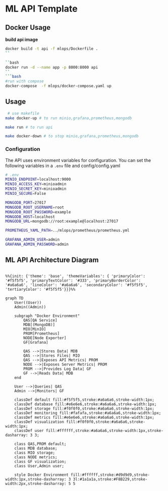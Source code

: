# ML API Template

## Docker Usage

**build api image**

```bash
docker build -t api -f mlops/Dockerfile .  
``

``bash
docker run -d --name app -p 8000:8000 api 
``  
```bash
#run with compose 
docker-compose  -f mlops/docker-compose.yaml up
```

## Usage

```bash
 # use makefile
make docker-up # to run minio,grafana,prometheus,mongodb

make run # to run api

make docker-down # to stop minio,grafana,prometheus,mongodb

```

### Configuration

The API uses environment variables for configuration. You can set the following variables in a `.env` file and config/config.yaml

```bash
# .env
MINIO_ENDPOINT=localhost:9000
MINIO_ACCESS_KEY=minioadmin
MINIO_SECRET_KEY=minioadmin
MINIO_SECURE=False

MONGODB_PORT=27017
MONGODB_ROOT_USERNAME=root
MONGODB_ROOT_PASSWORD=example
MONGODB_HOST=localhost
MONGODB_URL=mongodb://root:example@localhost:27017

PROMETHEUS_YAML_PATH=../mlops/prometheus/prometheus.yml

GRAFANA_ADMIN_USER=admin
GRAFANA_ADMIN_PASSWORD=admin

```


##  ML API Architecture Diagram


```mermaid

%%{init: {'theme': 'base', 'themeVariables': { 'primaryColor': '#f5f5f5', 'primaryTextColor': '#333', 'primaryBorderColor': '#a6a6a6', 'lineColor': '#a6a6a6', 'secondaryColor': '#f5f5f5', 'tertiaryColor': '#f5f5f5'}}}%%

graph TD
    User((User))
    Admin((Admin))
    
    subgraph "Docker Environment"
        QAS[QA Service]
        MDB[(MongoDB)]
        MIO[MinIO]
        PROM[Prometheus]
        NODE[Node Exporter]
        GF[Grafana]
        
        QAS -->|Stores Data| MDB
        QAS -->|Stores Files| MIO
        QAS -->|Exposes API Metrics| PROM
        NODE -->|Exposes Server Metrics| PROM
        PROM -->|Provides Log Data| GF
        GF -->|Reads Data| MDB
    end
    
    User -->|Queries| QAS
    Admin -->|Monitors| GF
    
    classDef default fill:#f5f5f5,stroke:#a6a6a6,stroke-width:1px;
    classDef database fill:#e6e6e6,stroke:#a6a6a6,stroke-width:1px;
    classDef storage fill:#f0f0f0,stroke:#a6a6a6,stroke-width:1px;
    classDef monitoring fill:#fafafa,stroke:#a6a6a6,stroke-width:1px;
    classDef metrics fill:#e6e6e6,stroke:#a6a6a6,stroke-width:1px;
    classDef visualization fill:#f0f0f0,stroke:#a6a6a6,stroke-width:1px;
    classDef user fill:#ffffff,stroke:#a6a6a6,stroke-width:1px,stroke-dasharray: 3 3;
    
    class QAS,PROM default;
    class MDB database;
    class MIO storage;
    class NODE metrics;
    class GF visualization;
    class User,Admin user;
    
    style Docker Environment fill:#ffffff,stroke:#d9d9d9,stroke-width:1px,stroke-dasharray: 3 3l:#1a1a1a,stroke:#F8B229,stroke-width:2px,stroke-dasharray: 5 5

```
